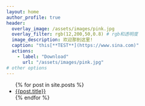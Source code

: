 ```yaml
---
layout: home
author_profile: true
header:
  overlay_image: /assets/images/pink.jpg
  overlay_filter: rgb(12,200,50,0.8) # rgb和透明度
  image_description: 欢迎那到这里!
  caption: "this[**TEST**](https://www.sina.com)"
  actions:
    - label: "Download"
      url: "/assets/images/pink.jpg"
# other options
---
```


<!-- # osks -->
<!-- ## 统计学

[ave](https://github.com/infinite-knowledge/infinite-knowledge.github.io/blob/master/_posts/%E5%B9%B3%E5%9D%87%E6%95%B0.md)

## Linux

## PowerShell

## VBA

## MATLAB

## 其他 -->
<ul>
  {% for post in site.posts %}
    <li><a href="{{post.url}}">{{post.title}}</a></li>
  {% endfor %}
</ul>






